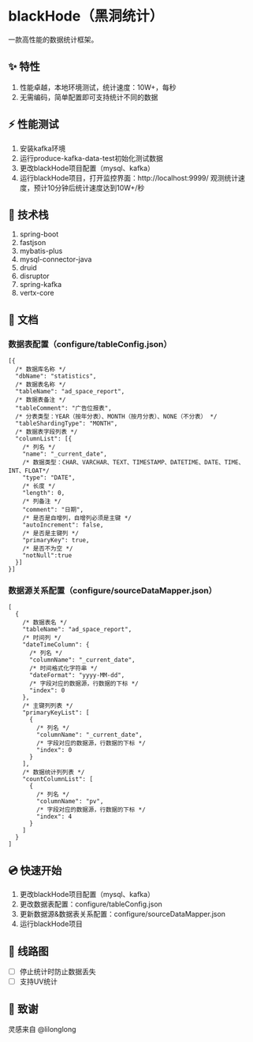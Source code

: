 # blackHode（黑洞统计）

一款高性能的数据统计框架。

## :sparkles: 特性

1. 性能卓越，本地环境测试，统计速度：10W+，每秒
2. 无需编码，简单配置即可支持统计不同的数据

## ⚡ 性能测试
1. 安装kafka环境
2. 运行produce-kafka-data-test初始化测试数据
3. 更改blackHode项目配置（mysql、kafka）
4. 运行blackHode项目，打开监控界面：http://localhost:9999/ 观测统计速度，预计10分钟后统计速度达到10W+/秒

## 💪 技术栈
1. spring-boot
2. fastjson
3. mybatis-plus
4. mysql-connector-java
5. druid
6. disruptor
7. spring-kafka
8. vertx-core

## 📖 文档

### 数据表配置（configure/tableConfig.json）
```
[{
  /* 数据库名称 */
  "dbName": "statistics",
  /* 数据表名称 */
  "tableName": "ad_space_report",
  /* 数据表备注 */
  "tableComment": "广告位报表",
  /* 分表类型：YEAR（按年分表）、MONTH（按月分表）、NONE（不分表） */
  "tableShardingType": "MONTH",
  /* 数据表字段列表 */
  "columnList": [{
    /* 列名 */
    "name": "_current_date",
    /* 数据类型：CHAR、VARCHAR、TEXT、TIMESTAMP、DATETIME、DATE、TIME、INT、FLOAT*/
    "type": "DATE",
    /* 长度 */
    "length": 0,
    /* 列备注 */
    "comment": "日期",
    /* 是否是自增列，自增列必须是主键 */
    "autoIncrement": false,
    /* 是否是主键列 */
    "primaryKey": true,
    /* 是否不为空 */
    "notNull":true
  }]
}]
```

### 数据源关系配置（configure/sourceDataMapper.json）

```
[
  {
    /* 数据表名 */
    "tableName": "ad_space_report",
    /* 时间列 */
    "dateTimeColumn": {
      /* 列名 */
      "columnName": "_current_date",
      /* 时间格式化字符串 */
      "dateFormat": "yyyy-MM-dd",
      /* 字段对应的数据源，行数据的下标 */
      "index": 0
    },
    /* 主键列列表 */
    "primaryKeyList": [
      {
        /* 列名 */
        "columnName": "_current_date",
        /* 字段对应的数据源，行数据的下标 */
        "index": 0
      }
    ],
    /* 数据统计列列表 */
    "countColumnList": [
      {
        /* 列名 */
        "columnName": "pv",
        /* 字段对应的数据源，行数据的下标 */
        "index": 4
      }
    ]
  }
]
```

## 💿 快速开始

1. 更改blackHode项目配置（mysql、kafka）
2. 更改数据表配置：configure/tableConfig.json
3. 更新数据源&数据表关系配置：configure/sourceDataMapper.json
4. 运行blackHode项目

## 🎯 线路图

- [ ] 停止统计时防止数据丢失
- [ ] 支持UV统计

## 🎁 致谢

灵感来自 @lilonglong